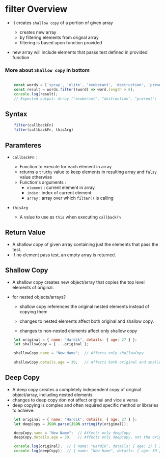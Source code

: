 # filter Overview

- It creates `shallow copy` of a portion of given array 
    - creates new array
    - by filtering elements from orignal array
    - filtering is based upon function provided

- new array will include elements that passs test defined in provided function

### More about `Shallow copy` in bottom

``` javascript
    
    const words = ['spray', 'elite', 'exuberant', 'destruction', 'present'];
    const result = words.filter((word) => word.length > 6);
    console.log(result);
    // Expected output: Array ["exuberant", "destruction", "present"]

```

## Syntax

``` javascript
    filter(callbackFn)
    filter(callbackFn, thisArg)
```
## Paramteres

- `callbackFn` :
    - Function to execute for each element in array
    - returns a `truthy` value to keep elements in resulting array and `falsy` value otherwise
    - Function's arguments :
        - `element` : current element in array
        - `index` : index of current element
        - `array` : array over which `filter()` is calling
    
- `thisArg`
    - A value to use as `this` when executing `callbackFn`

## Return Value
- A shallow copy of given array containing just the elements that pass the test.
- If no element pass test, an empty array is returned.

## Shallow Copy

- A shallow copy creates new object/array that copies the top level elements of original.
- for nested objects/arrays?

    - shallow copy references the original nested elements instead of copying them

    - changes to nested elements affect both original and shallow copy.

    - changes to non-nested elements affect only shallow copy

```javascript
    let original = { name: "Hardik", details: { age: 27 } };
    let shallowCopy = { ...original };

    shallowCopy.name = "New Name";  // Affects only shallowCopy
    
    shallowCopy.details.age = 30;   // Affects both original and shallowCopy
```

## Deep Copy
- A deep copy creates a completely independent copy of original object/array, including nested elements
- changes to deep copy don not affect original and vice a versa
- deep copying is complex and often required specific method or libraries to achieve.

```javascript
    let original = { name: "Hardik", details: { age: 27 } };
    let deepCopy = JSON.parse(JSON.stringify(original));

    deepCopy.name = "New Name";  // Affects only deepCopy
    deepCopy.details.age = 30;   // Affects only deepCopy, not the original

    console.log(original);  // { name: "Hardik", details: { age: 27 } }
    console.log(deepCopy);  // { name: "New Name", details: { age: 30 } }
```
